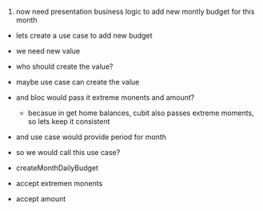 1. now need presentation business logic to add new montly budget for this month
- lets create a use case to add new budget
- we need new value
- who should create the value?
- maybe use case can create the value
- and bloc would pass it extreme monents and amount?
    - becasue in get home balances, cubit also passes extreme moments, so lets keep it consistent
- and use case would provide period for month


- so we would call this use case?
- createMonthDailyBudget
- accept extremen monents 
- accept amount